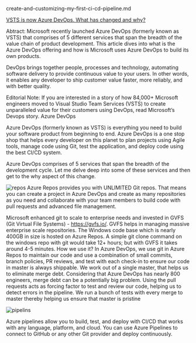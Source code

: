 create-and-customizing-my-first-ci-cd-pipeline.md


[VSTS is now Azure DevOps. What has changed and why?](https://www.dotnetcurry.com/devops/1473/vsts-azure-devops-change)

Abtract: Microsoft recently launched Azure DevOps (formerly known as VSTS) that comprises of 5 different services that span the breadth of the value chain of product development. This article dives into what is the Azure DevOps offering and how is Microsoft uses Azure DevOps to build its own products. 


DevOps brings together people, processes and technology, automating software delivery to provide continuous value to your users. In other words, it enables any developer to ship customer value faster, more reliably, and with better quality.

Editorial Note: If you are interested in a story of how 84,000+ Microsoft engineers moved to Visual Studio Team Services (VSTS) to create unparalleled value for their customers using DevOps, read Microsoft’s Devops story.
Azure DevOps

Azure DevOps (formerly known as VSTS) is everything you need to build your software product from beginning to end. Azure DevOps is a one stop shop that helps every developer on this planet to plan projects using Agile tools, manage code using Git, test the application, and deploy code using the best CI/CD system.

Azure DevOps comprises of 5 services that span the breadth of the development cycle. Let me delve deep into some of these services and then get to the why aspect of this change.


![repos](https://github.com/ezahr/fail-fast-and-cheap/blob/master/pictures/repos-logo.png)
Azure Repos provides you with UNLIMITED Git repos. That means you can create a project in Azure DevOps and create as many repositories as you need and collaborate with your team members to build code with pull requests and advanced file management.

Microsoft enhanced git to scale to enterprise needs and invested in GVFS (Git Virtual File Systems) - https://gvfs.io/. GVFS helps in managing massive enterprise scale repositories. The Windows code base which is nearly 400GB in size is hosted on Azure Repos. A simple git clone command on the windows repo with git would take 12+ hours; but with GVFS it takes around 4-5 minutes.
How we use it? In Azure DevOps, we use git in Azure Repos to maintain our code and use a combination of small commits, branch policies, PR reviews, and test with each check-in to ensure our code in master is always shippable. We work out of a single master, that helps us to eliminate merge debt. Considering that Azure DevOps has nearly 800 engineers, merge debt can be a potentially big problem. Using the pull requests acts as forcing factor to test and review our code, helping us to detect errors in the pipeline.
We run a bunch of tests with every merge to master thereby helping us ensure that master is pristine


![pipelins](https://github.com/ezahr/fail-fast-and-cheap/blob/master/pictures/pipelines-logo.png)

Azure pipelines allow you to build, test, and deploy with CI/CD that works with any language, platform, and cloud. You can use Azure Pipelines to connect to GitHub or any other Git provider and deploy continuously.


